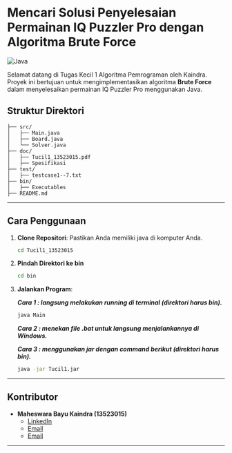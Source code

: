 # Mencari Solusi Penyelesaian Permainan IQ Puzzler Pro dengan Algoritma Brute Force

![Java](https://img.shields.io/badge/Java-21-blue)

Selamat datang di Tugas Kecil 1 Algoritma Pemrograman oleh Kaindra. Proyek ini bertujuan untuk mengimplementasikan algoritma **Brute Force** dalam menyelesaikan permainan IQ Puzzler Pro menggunakan Java.

## Struktur Direktori

```
├── src/
│   ├── Main.java
│   ├── Board.java
│   └── Solver.java
├── doc/
│   ├── Tucil1_13523015.pdf
│   ├── Spesifikasi
├── test/
│   ├── testcase1--7.txt
├── bin/
│   ├── Executables
├── README.md
```

---

## Cara Penggunaan

1. **Clone Repositori**:
   Pastikan Anda memiliki java di komputer Anda.
   ```bash
   cd Tucil1_13523015
   ```
2. **Pindah Direktori ke bin**
   ```bash
   cd bin
   ```
3. **Jalankan Program**:

   ***Cara 1 : langsung melakukan running di terminal (direktori harus bin).***

   ```bash
   java Main
   ```

   ***Cara 2 : menekan file .bat untuk langsung menjalankannya di Windows.***

   ***Cara 3 : menggunakan jar dengan command berikut (direktori harus bin).***
   
   ```bash
   java -jar Tucil1.jar

   ```

---

## Kontributor

- **Maheswara Bayu Kaindra (13523015)**  
  - [LinkedIn](https://www.linkedin.com/in/maheswarakaindra/)  
  - [Email](mailto:2kaindramaheswara11@gmail.com)
  - [Email](mailto:213523015@std.stei.itb.ac.id)

---

